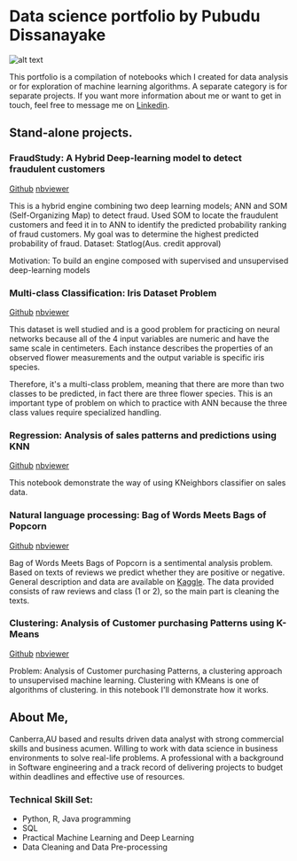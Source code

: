
# Data science portfolio by Pubudu Dissanayake

![alt text](https://github.com/pubudu08/pubudu08.github.io/blob/master/icon-data-science-header.png)

This portfolio is a compilation of notebooks which I created for data analysis or for exploration of machine learning algorithms. A separate category is for separate projects.
If you want more information about me or want to get in touch, feel free to message me on [Linkedin](linkedin.com/in/pubududissanayake).

## Stand-alone projects.

### FraudStudy: A Hybrid Deep-learning model to detect fraudulent customers

[Github](https://github.com/pubudu08/pubudu08.github.io/blob/master/Noteboooks/FraudStudy.ipynb) [nbviewer](http://nbviewer.jupyter.org/github/pubudu08/pubudu08.github.io/blob/master/Noteboooks/FraudStudy.ipynb)

This is a hybrid engine combining two deep learning models; ANN and SOM (Self-Organizing Map) to detect fraud. Used SOM to locate the fraudulent customers and feed it in to ANN to identify the predicted probability ranking of fraud customers. My goal was to determine the highest predicted probability of fraud. Dataset: Statlog(Aus. credit approval)

Motivation: To build an engine composed with supervised and unsupervised deep-learning models

### Multi-class Classification: Iris Dataset Problem
[Github](https://github.com/pubudu08/pubudu08.github.io/blob/master/Noteboooks/Iris_ANN.ipynb) [nbviewer](http://nbviewer.jupyter.org/github/pubudu08/pubudu08.github.io/blob/master/Noteboooks/Iris_ANN.ipynb)

This dataset is well studied and is a good problem for practicing on neural networks because all of the 4 input variables are numeric and have the same scale in centimeters. Each instance describes the properties of an observed flower measurements and the output variable is specific iris species.

Therefore, it's a multi-class problem, meaning that there are more than two classes to be predicted, in fact there are three flower species. This is an important type of problem on which to practice with ANN because the three class values require specialized handling.

### Regression: Analysis of sales patterns and predictions using KNN

[Github](https://github.com/pubudu08/pubudu08.github.io/blob/master/Noteboooks/KNN.ipynb) [nbviewer](http://nbviewer.jupyter.org/github/pubudu08/pubudu08.github.io/blob/master/Noteboooks/KNN.ipynb)

This notebook demonstrate the way of using KNeighbors classifier on sales data.

### Natural language processing: Bag of Words Meets Bags of Popcorn

[Github](https://github.com/pubudu08/pubudu08.github.io/blob/master/Noteboooks/Word2Vec.ipynb) [nbviewer](http://nbviewer.jupyter.org/github/pubudu08/pubudu08.github.io/blob/master/Noteboooks/Word2Vec.ipynb)

Bag of Words Meets Bags of Popcorn is a sentimental analysis problem. Based on texts of reviews we predict whether they are positive or negative. General description and data are available on [Kaggle](https://www.kaggle.com/c/word2vec-nlp-tutorial).
The data provided consists of raw reviews and class (1 or 2), so the main part is cleaning the texts.

### Clustering: Analysis of Customer purchasing Patterns using K-Means

[Github](https://github.com/pubudu08/pubudu08.github.io/blob/master/Noteboooks/K-Means.ipynb) [nbviewer](http://nbviewer.jupyter.org/github/pubudu08/pubudu08.github.io/blob/master/Noteboooks/K-Means.ipynb)

Problem: Analysis of Customer purchasing Patterns, a clustering approach to unsupervised machine learning. Clustering with KMeans is one of algorithms of clustering. in this notebook I'll demonstrate how it works.


## About Me,

Canberra,AU based and results driven data analyst with strong commercial skills and business acumen. Willing to work with data science in business environments to solve real-life problems. A professional with a background in Software engineering and a track record of delivering projects to budget within deadlines and effective use of resources.

### Technical Skill Set:

* Python, R, Java programming
* SQL
* Practical Machine Learning and Deep Learning
* Data Cleaning and Data Pre-processing

